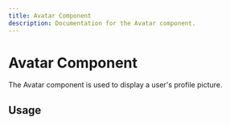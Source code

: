 ```yaml
---
title: Avatar Component
description: Documentation for the Avatar component.
---
```


# Avatar Component

The Avatar component is used to display a user's profile picture.

## Usage
